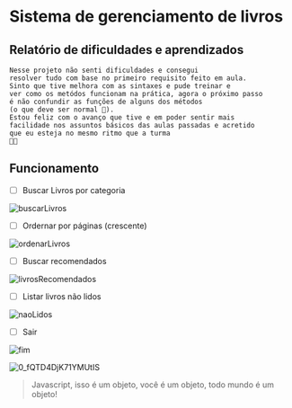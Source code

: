 # Sistema de gerenciamento de livros
## Relatório de dificuldades e aprendizados
    Nesse projeto não senti dificuldades e consegui
    resolver tudo com base no primeiro requisito feito em aula.
    Sinto que tive melhora com as sintaxes e pude treinar e
    ver como os metódos funcionam na prática, agora o próximo passo
    é não confundir as funções de alguns dos métodos 
    (o que deve ser normal 😬).
    Estou feliz com o avanço que tive e em poder sentir mais
    facilidade nos assuntos básicos das aulas passadas e acretido
    que eu esteja no mesmo ritmo que a turma 
    💜💜
    
   

## Funcionamento

- [ ] Buscar Livros por categoria

![buscarLivros](https://user-images.githubusercontent.com/97319856/165883974-e494d387-d384-4b6c-b906-c2df51da7ba5.gif)



- [ ] Ordernar por páginas (crescente)

![ordenarLivros](https://user-images.githubusercontent.com/97319856/165884251-94790d7b-d293-452e-9349-14d5ec1c0dd6.gif)



- [ ] Buscar recomendados

![livrosRecomendados](https://user-images.githubusercontent.com/97319856/165884382-0c6a051d-f995-4cfc-828f-225266d653ec.gif)



- [ ] Listar livros não lidos

![naoLidos](https://user-images.githubusercontent.com/97319856/165884510-322bb31c-5701-4081-b995-50963343e6bc.gif)



- [ ] Sair

![fim](https://user-images.githubusercontent.com/97319856/165884656-35b3a02b-3a09-4c85-91f0-720f593de169.gif)


   
![0_fQTD4DjK71YMUtIS](https://user-images.githubusercontent.com/97319856/165880671-ae9e6c88-b1fb-49bb-8461-86e60968faf8.gif)

> Javascript, isso é um objeto, você é um objeto, todo mundo é um objeto!
